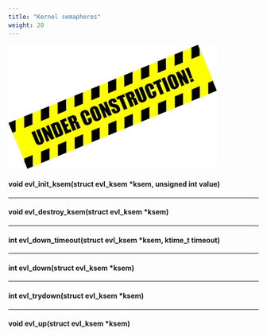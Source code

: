 ```yaml
---
title: "Kernel semaphores"
weight: 20
---
```


![Alt text](/images/wip.png "To be continued")

#### void evl_init_ksem(struct evl_ksem *ksem, unsigned int value)

---

#### void evl_destroy_ksem(struct evl_ksem *ksem)

---

#### int evl_down_timeout(struct evl_ksem *ksem, ktime_t timeout)

---

#### int evl_down(struct evl_ksem *ksem)

---

#### int evl_trydown(struct evl_ksem *ksem)

---

#### void evl_up(struct evl_ksem *ksem)
